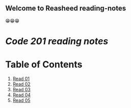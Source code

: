 ## Welcome to Reasheed reading-notes

😁😁😁

# ***Code 201 reading notes***

# Table of Contents
1. [Read 01](rb-codes.github.io/reading-notes/class-01.md)
2. [Read 02](https://rb-codes.github.io/reading-notes/class-02.md
)
3. [Read 03](https://rb-codes.github.io/reading-notes/class-03.md
)
4. [Read 04](https://rb-codes.github.io/reading-notes/class-04.md
)
5. [Read 05](https://rb-codes.github.io/reading-notes/class-05.md
)

